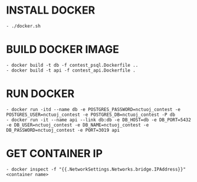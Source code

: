 # INSTALL DOCKER
    - ./docker.sh

# BUILD DOCKER IMAGE
    - docker build -t db -f contest_psql.Dockerfile ..
    - docker build -t api -f contest_api.Dockerfile .

# RUN DOCKER
    - docker run -itd --name db -e POSTGRES_PASSWORD=nctuoj_contest -e POSTGRES_USER=nctuoj_contest -e POSTGRES_DB=nctuoj_contest -P db
    - docker run -it --name api --link db:db -e DB_HOST=db -e DB_PORT=5432 -e DB_USER=nctuoj_contest -e DB_NAME=nctuoj_contest -e DB_PASSWORD=nctuoj_contest -e PORT=3019 api

# GET CONTAINER IP
    - docker inspect -f "{{.NetworkSettings.Networks.bridge.IPAddress}}" <container name>
